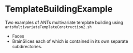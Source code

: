 TemplateBuildingExample
=======================

Two examples of ANTs multivariate template building using `antsMultivariateTemplateConstruction2.sh`
* Faces
* BrainSlices
each of which is contained in its own separate subdirectories.


